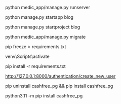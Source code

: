 python medic_app/manage.py runserver

python manage.py startapp blog

python manage.py startproject blog

python medic_app/manage.py migrate

pip freeze > requirements.txt

venv\Scripts\activate

pip install -r requirements.txt

http://127.0.0.1:8000/authentication/create_new_user

pip uninstall cashfree_pg && pip install cashfree_pg

python3.11 -m pip install cashfree_pg
